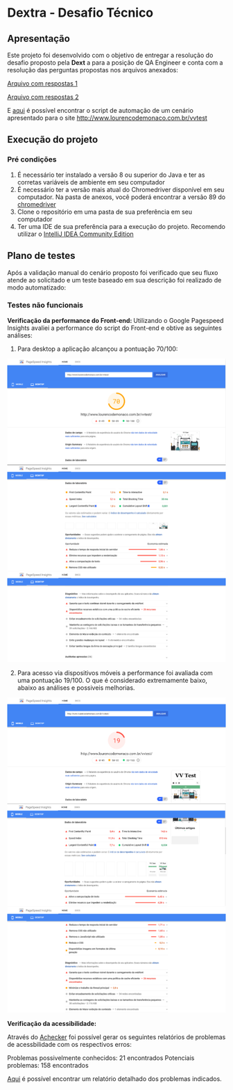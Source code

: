 <h1>Dextra - Desafio Técnico</h1>

<h2>Apresentação</h2>

Este projeto foi desenvolvido com o objetivo de entregar a resolução do desafio proposto pela <b>Dext</b> a para a posição de QA Engineer e conta com a resolução das perguntas propostas nos arquivos anexados:

[Arquivo com respostas 1](https://github.com/zero7um/DextraQA-Desafio/blob/main/attachments/Quest%C3%B5es_Dextra_-_v2.docx.pdf)

[Arquivo com respostas 2](https://github.com/zero7um/DextraQA-Desafio/blob/main/attachments/Quest%C3%B5es_Dextra_V3.pdf)

E [aqui](https://github.com/zero7um/DextraQA-Desafio/blob/main/src/test/java/com/dextra/DesafioDextra.java) é possível encontrar o script de automação de um cenário apresentado para o site http://www.lourencodemonaco.com.br/vvtest 

<h2>Execução do projeto</h2>

<h3>Pré condições</h3>

1. É necessário ter instalado a versão 8 ou superior do Java e ter as corretas variáveis de ambiente em seu computador
2. É necessário ter a versão mais atual do Chromedriver disponível em seu computador. Na pasta de anexos, você poderá encontrar a versão 89 do [chromedriver](https://github.com/zero7um/DextraQA-Desafio/blob/main/attachments/chromedriver.exe) 
3. Clone o repositório em uma pasta de sua preferência em seu computador 
4. Ter uma IDE de sua preferência para a execução do projeto. Recomendo utilizar o [IntelliJ IDEA Community Edition](https://www.jetbrains.com/pt-br/idea/download/#section=windows)

<h2>Plano de testes</h2>

Após a validação manual do cenário proposto foi verificado que seu fluxo atende ao solicitado e um teste baseado em sua descrição foi realizado de modo automatizado:


<h3>Testes não funcionais</h3>

<b>Verificação da performance do Front-end: </b>
Utilizando o Google Pagespeed Insights avaliei a performance do script do Front-end e obtive as seguintes análises:

1. Para desktop a aplicação alcançou a pontuação 70/100:

![](https://github.com/zero7um/DextraQA-Desafio/blob/main/attachments/img4.png)
![](https://github.com/zero7um/DextraQA-Desafio/blob/main/attachments/img5.png)
![](https://github.com/zero7um/DextraQA-Desafio/blob/main/attachments/img6.png)



2. Para acesso via dispositivos móveis a performance foi avaliada com uma pontuação 19/100. O que é considerado extremamente baixo, abaixo as análises e possiveis melhorias.

![](https://github.com/zero7um/DextraQA-Desafio/blob/main/attachments/img1.png)
![](https://github.com/zero7um/DextraQA-Desafio/blob/main/attachments/img2.png)
![](https://github.com/zero7um/DextraQA-Desafio/blob/main/attachments/img3.png)

<b>Verificação da acessibilidade:</b> 

Através do [Achecker](https://achecker.ca/checker/index.php) foi possível gerar os seguintes relatórios de problemas de acessbilidade com os respectivos erros:

Problemas possivelmente conhecidos: 21 encontrados
Potenciais problemas: 158 encontrados

[Aqui](https://github.com/zero7um/DextraQA-Desafio/blob/main/attachments/Relatorio_acessibilidade.pdf) é possível encontrar um relatório detalhado dos problemas indicados.
